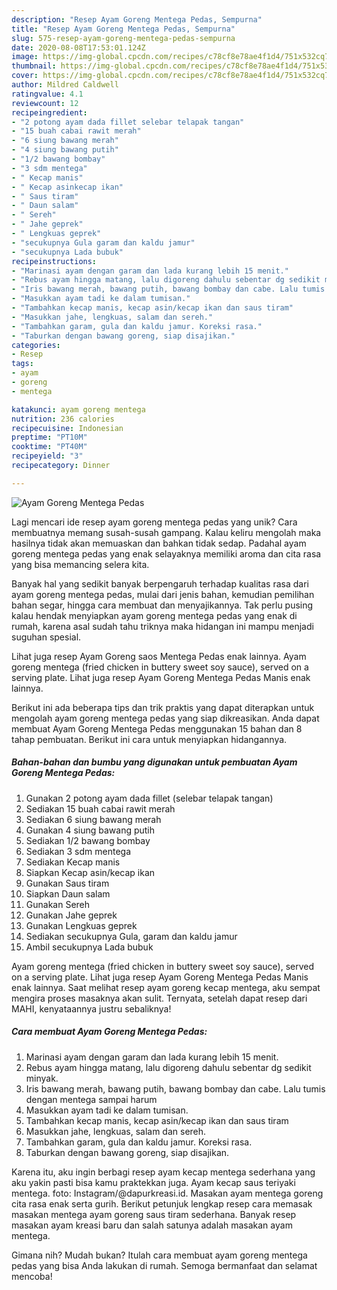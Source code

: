 ```yaml
---
description: "Resep Ayam Goreng Mentega Pedas, Sempurna"
title: "Resep Ayam Goreng Mentega Pedas, Sempurna"
slug: 575-resep-ayam-goreng-mentega-pedas-sempurna
date: 2020-08-08T17:53:01.124Z
image: https://img-global.cpcdn.com/recipes/c78cf8e78ae4f1d4/751x532cq70/ayam-goreng-mentega-pedas-foto-resep-utama.jpg
thumbnail: https://img-global.cpcdn.com/recipes/c78cf8e78ae4f1d4/751x532cq70/ayam-goreng-mentega-pedas-foto-resep-utama.jpg
cover: https://img-global.cpcdn.com/recipes/c78cf8e78ae4f1d4/751x532cq70/ayam-goreng-mentega-pedas-foto-resep-utama.jpg
author: Mildred Caldwell
ratingvalue: 4.1
reviewcount: 12
recipeingredient:
- "2 potong ayam dada fillet selebar telapak tangan"
- "15 buah cabai rawit merah"
- "6 siung bawang merah"
- "4 siung bawang putih"
- "1/2 bawang bombay"
- "3 sdm mentega"
- " Kecap manis"
- " Kecap asinkecap ikan"
- " Saus tiram"
- " Daun salam"
- " Sereh"
- " Jahe geprek"
- " Lengkuas geprek"
- "secukupnya Gula garam dan kaldu jamur"
- "secukupnya Lada bubuk"
recipeinstructions:
- "Marinasi ayam dengan garam dan lada kurang lebih 15 menit."
- "Rebus ayam hingga matang, lalu digoreng dahulu sebentar dg sedikit minyak."
- "Iris bawang merah, bawang putih, bawang bombay dan cabe. Lalu tumis dengan mentega sampai harum"
- "Masukkan ayam tadi ke dalam tumisan."
- "Tambahkan kecap manis, kecap asin/kecap ikan dan saus tiram"
- "Masukkan jahe, lengkuas, salam dan sereh."
- "Tambahkan garam, gula dan kaldu jamur. Koreksi rasa."
- "Taburkan dengan bawang goreng, siap disajikan."
categories:
- Resep
tags:
- ayam
- goreng
- mentega

katakunci: ayam goreng mentega 
nutrition: 236 calories
recipecuisine: Indonesian
preptime: "PT10M"
cooktime: "PT40M"
recipeyield: "3"
recipecategory: Dinner

---
```



![Ayam Goreng Mentega Pedas](https://img-global.cpcdn.com/recipes/c78cf8e78ae4f1d4/751x532cq70/ayam-goreng-mentega-pedas-foto-resep-utama.jpg)

Lagi mencari ide resep ayam goreng mentega pedas yang unik? Cara membuatnya memang susah-susah gampang. Kalau keliru mengolah maka hasilnya tidak akan memuaskan dan bahkan tidak sedap. Padahal ayam goreng mentega pedas yang enak selayaknya memiliki aroma dan cita rasa yang bisa memancing selera kita.

Banyak hal yang sedikit banyak berpengaruh terhadap kualitas rasa dari ayam goreng mentega pedas, mulai dari jenis bahan, kemudian pemilihan bahan segar, hingga cara membuat dan menyajikannya. Tak perlu pusing kalau hendak menyiapkan ayam goreng mentega pedas yang enak di rumah, karena asal sudah tahu triknya maka hidangan ini mampu menjadi suguhan spesial.

Lihat juga resep Ayam Goreng saos Mentega Pedas enak lainnya. Ayam goreng mentega (fried chicken in buttery sweet soy sauce), served on a serving plate. Lihat juga resep Ayam Goreng Mentega Pedas Manis enak lainnya.


Berikut ini ada beberapa tips dan trik praktis yang dapat diterapkan untuk mengolah ayam goreng mentega pedas yang siap dikreasikan. Anda dapat membuat Ayam Goreng Mentega Pedas menggunakan 15 bahan dan 8 tahap pembuatan. Berikut ini cara untuk menyiapkan hidangannya.

<!--inarticleads1-->

##### Bahan-bahan dan bumbu yang digunakan untuk pembuatan Ayam Goreng Mentega Pedas:

1. Gunakan 2 potong ayam dada fillet (selebar telapak tangan)
1. Sediakan 15 buah cabai rawit merah
1. Sediakan 6 siung bawang merah
1. Gunakan 4 siung bawang putih
1. Sediakan 1/2 bawang bombay
1. Sediakan 3 sdm mentega
1. Sediakan  Kecap manis
1. Siapkan  Kecap asin/kecap ikan
1. Gunakan  Saus tiram
1. Siapkan  Daun salam
1. Gunakan  Sereh
1. Gunakan  Jahe geprek
1. Gunakan  Lengkuas geprek
1. Sediakan secukupnya Gula, garam dan kaldu jamur
1. Ambil secukupnya Lada bubuk


Ayam goreng mentega (fried chicken in buttery sweet soy sauce), served on a serving plate. Lihat juga resep Ayam Goreng Mentega Pedas Manis enak lainnya. Saat melihat resep ayam goreng kecap mentega, aku sempat mengira proses masaknya akan sulit. Ternyata, setelah dapat resep dari MAHI, kenyataannya justru sebaliknya! 

<!--inarticleads2-->

##### Cara membuat Ayam Goreng Mentega Pedas:

1. Marinasi ayam dengan garam dan lada kurang lebih 15 menit.
1. Rebus ayam hingga matang, lalu digoreng dahulu sebentar dg sedikit minyak.
1. Iris bawang merah, bawang putih, bawang bombay dan cabe. Lalu tumis dengan mentega sampai harum
1. Masukkan ayam tadi ke dalam tumisan.
1. Tambahkan kecap manis, kecap asin/kecap ikan dan saus tiram
1. Masukkan jahe, lengkuas, salam dan sereh.
1. Tambahkan garam, gula dan kaldu jamur. Koreksi rasa.
1. Taburkan dengan bawang goreng, siap disajikan.


Karena itu, aku ingin berbagi resep ayam kecap mentega sederhana yang aku yakin pasti bisa kamu praktekkan juga. Ayam kecap saus teriyaki mentega. foto: Instagram/@dapurkreasi.id. Masakan ayam mentega goreng cita rasa enak serta gurih. Berikut petunjuk lengkap resep cara memasak masakan mentega ayam goreng saus tiram sederhana. Banyak resep masakan ayam kreasi baru dan salah satunya adalah masakan ayam mentega. 

Gimana nih? Mudah bukan? Itulah cara membuat ayam goreng mentega pedas yang bisa Anda lakukan di rumah. Semoga bermanfaat dan selamat mencoba!

